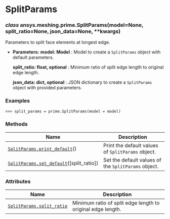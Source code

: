 # SplitParams



### *class* ansys.meshing.prime.SplitParams(model=None, split_ratio=None, json_data=None, \*\*kwargs)

Parameters to split face elements at longest edge.

* **Parameters:**
  **model: Model**
  : Model to create a `SplitParams` object with default parameters.

  **split_ratio: float, optional**
  : Minimum ratio of split edge length to original edge length.

  **json_data: dict, optional**
  : JSON dictionary to create a `SplitParams` object with provided parameters.

### Examples

```pycon
>>> split_params = prime.SplitParams(model = model)
```

<!-- !! processed by numpydoc !! -->

### Methods

| Name | Description |
|----------------------------------------------------------------------------------------------------------------------------------------|-----------------------------------------------------|
| [`SplitParams.print_default`](ansys.meshing.prime.SplitParams.print_default.md#ansys.meshing.prime.SplitParams.print_default)()        | Print the default values of `SplitParams` object.   |
| [`SplitParams.set_default`](ansys.meshing.prime.SplitParams.set_default.md#ansys.meshing.prime.SplitParams.set_default)([split_ratio]) | Set the default values of the `SplitParams` object. |

### Attributes

| Name | Description |
|---------------------------------------------------------------------------------------------------------------------------|---------------------------------------------------------------|
| [`SplitParams.split_ratio`](ansys.meshing.prime.SplitParams.split_ratio.md#ansys.meshing.prime.SplitParams.split_ratio)   | Minimum ratio of split edge length to original edge length.   |

